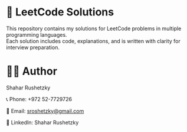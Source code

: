 # 🚀 LeetCode Solutions

This repository contains my solutions for LeetCode problems in multiple programming languages.  
Each solution includes code, explanations, and is written with clarity for interview preparation.

# 👨‍💻 Author
Shahar Rushetzky

📞 Phone: +972 52-7729726

📧 Email: sroshetzky@gmail.com

🔗 LinkedIn: Shahar Rushetzky
